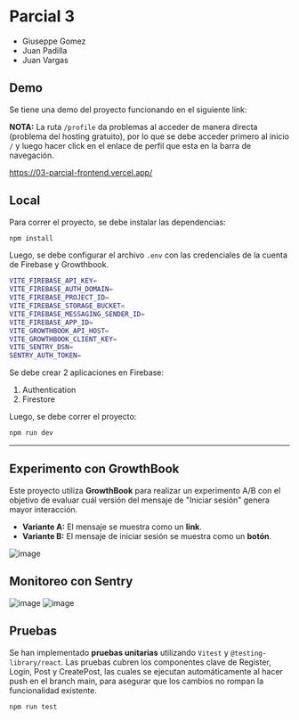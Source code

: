 # Parcial 3

* Giuseppe Gomez
* Juan Padilla
* Juan Vargas

## Demo

Se tiene una demo del proyecto funcionando en el siguiente link:

**NOTA:** La ruta `/profile` da problemas al acceder de manera directa (problema del hosting gratuito), por lo que se debe acceder primero al inicio `/` y luego hacer click en el enlace de perfil que esta en la barra de navegación.

https://03-parcial-frontend.vercel.app/

## Local

Para correr el proyecto, se debe instalar las dependencias:

```bash
npm install
```

Luego, se debe configurar el archivo `.env` con las credenciales de la cuenta de Firebase y Growthbook.

```bash
VITE_FIREBASE_API_KEY=
VITE_FIREBASE_AUTH_DOMAIN=
VITE_FIREBASE_PROJECT_ID=
VITE_FIREBASE_STORAGE_BUCKET=
VITE_FIREBASE_MESSAGING_SENDER_ID=
VITE_FIREBASE_APP_ID=
VITE_GROWTHBOOK_API_HOST=
VITE_GROWTHBOOK_CLIENT_KEY=
VITE_SENTRY_DSN=
SENTRY_AUTH_TOKEN=
```

Se debe crear 2 aplicaciones en Firebase:

1. Authentication
2. Firestore

Luego, se debe correr el proyecto:

```bash
npm run dev
```

---

## Experimento con GrowthBook

Este proyecto utiliza **GrowthBook** para realizar un experimento A/B con el objetivo de evaluar cuál versión del mensaje de "Iniciar sesión" genera mayor interacción.

  * **Variante A:** El mensaje se muestra como un **link**.
  * **Variante B:** El mensaje de iniciar sesión se muestra como un **botón**.

![image](https://github.com/user-attachments/assets/6f6ab0e7-574f-41c3-b359-6b6846e27c43)

## Monitoreo con Sentry

![image](https://github.com/user-attachments/assets/d92fdcc2-91e4-4993-8124-135bc4f1546e)
![image](https://github.com/user-attachments/assets/2bc51f4b-b546-490f-abda-ca7c500cb29e)



## Pruebas

Se han implementado **pruebas unitarias** utilizando `Vitest` y `@testing-library/react`. Las pruebas cubren los componentes clave de Register, Login, Post y CreatePost, las cuales se ejecutan automáticamente al hacer push en el branch main, para asegurar que los cambios no rompan la funcionalidad existente.

```bash
npm run test
```
